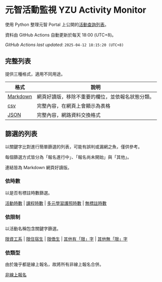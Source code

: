 # 元智活動監視 YZU Activity Monitor

使用 Python 整理元智 Portal 上公開的[活動查詢列表](https://portalx.yzu.edu.tw/PortalSocialVB/FMain/PageActivityAll.aspx)。

資料由 GitHub Actions 自動更新於每天 18:00 (UTC+8)。

*GitHub Actions last updated*: <!--START_GA_LAST_UPDATED--> `2025-04-12 18:15:20 (UTC+8)` <!--END_GA_LAST_UPDATED-->

## 完整列表

提供三種格式，適用不同用途。

| 格式                            | 說明                       |
|-------------------------------|--------------------------|
| [Markdown](data/full/full.md) | 網頁好讀版，移除不重要的欄位，並依報名狀態分類。 |
| [csv](data/full/full.csv)     | 完整內容，在網頁上會顯示為表格          |
| [JSON](data/full/full.json)   | 完整內容，網路資料交換格式            |

## 篩選的列表

以關鍵字比對進行簡單篩選的列表，可能有誤判或漏網之魚，僅供參考。

每個篩選方式皆分為「報名進行中」、「報名尚未開始」與「其他」。

連結皆為 Markdown 網頁好讀版。

### 依時數

以是否有標註時數篩選。

[活動時數](data/by-hour/activity-hours.md) | [課程時數](data/by-hour/course-hours.md) | [多元學習護照時數](data/by-hour/diverse-learning.md) | [無標註時數](data/by-hour/no-hour.md)

### 依限制

以活動名稱包含關鍵字篩選。

[限資工系](data/by-limitation/for-cs-student.md) | [限住宿生](data/by-limitation/for-dorm-student.md) | [限僑生](data/by-limitation/for-oc-student.md) | [其他有「限」字](data/by-limitation/other-limitation.md) | [其他無「限」字](data/by-limitation/no-limitation.md)

### 依類型

由於幾乎都是線上報名，故將所有非線上報名合併。

[非線上報名](data/by-type/non-online-signup.md)

